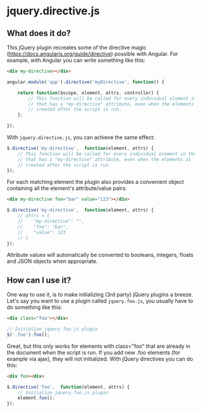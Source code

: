 # jquery.directive.js #

## What does it do?

This jQuery plugin recreates some of the directive magic (https://docs.angularjs.org/guide/directive) possible with Angular.
For example, with Angular you can write something like this:

```html
<div my-directive></div>
```

```javascript
angular.module('app').directive('myDirective', function() {

    return function($scope, element, attrs, controller) {
        // This function will be called for every individual element in the page
        // that has a "my-directive" attribute, even when the elements is
        // created after the script is run.
    };

});
```

With `jquery.directive.js`, you can achieve the same effect:

```javascript
$.directive('my-directive',  function(element, attrs) {  
    // This function will be called for every individual element in the page
    // that has a "my-directive" attribute, even when the elements is
    // created after the script is run.
});
```

For each matching element the plugin also provides a convenient
object containing all the element's attribute/value pairs:

```html
<div my-directive foo="bar" value="123"></div>
```

```javascript
$.directive('my-directive',  function(element, attrs) {  
    // attrs = {
    //    "my-directive": "",
    //    "foo": "bar",
    //    "value": 123
    // }
});
```

Attribute values will automatically be converted to booleans, integers,
floats and JSON objects when appropriate.

## How can I use it?

One way to use it, is to make initializing (3rd party) jQuery plugins a breeze.
Let's say you want to use a plugin called `jquery.foo.js`, you usually
have to do something like this:

```html
<div class="foo"></div>
```

```javascript
// Initialize jquery.foo.js plugin
$('.foo').foo();
```

Great, but this only works for elements with class="foo" that are already in
the document when the script is run. If you add new .foo elements (for example
via ajax), they will not initialized. With jQuery directives
you can do this:

```html
<div foo><div>
```

```javascript
$.directive('foo',  function(element, attrs) {  
    // Initialize jquery.foo.js plugin
    element.foo();
});
```
